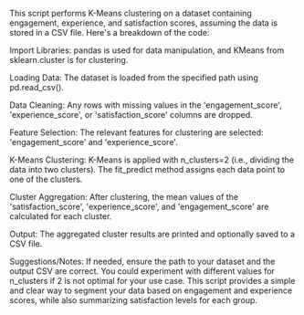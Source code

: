 This script performs K-Means clustering on a dataset containing engagement, experience, and satisfaction scores, assuming the data is stored in a CSV file. Here's a breakdown of the code:

Import Libraries:
pandas is used for data manipulation, and KMeans from sklearn.cluster is for clustering.

Loading Data:
The dataset is loaded from the specified path using pd.read_csv().

Data Cleaning:
Any rows with missing values in the 'engagement_score', 'experience_score', or 'satisfaction_score' columns are dropped.

Feature Selection:
The relevant features for clustering are selected: 'engagement_score' and 'experience_score'.

K-Means Clustering:
K-Means is applied with n_clusters=2 (i.e., dividing the data into two clusters). The fit_predict method assigns each data point to one of the clusters.

Cluster Aggregation:
After clustering, the mean values of the 'satisfaction_score', 'experience_score', and 'engagement_score' are calculated for each cluster.

Output:
The aggregated cluster results are printed and optionally saved to a CSV file.

Suggestions/Notes:
If needed, ensure the path to your dataset and the output CSV are correct.
You could experiment with different values for n_clusters if 2 is not optimal for your use case.
This script provides a simple and clear way to segment your data based on engagement and experience scores, while also summarizing satisfaction levels for each group.
